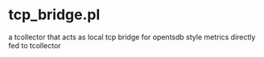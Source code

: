 # tcp_bridge.pl
a tcollector that acts as local tcp bridge for opentsdb style metrics directly fed to tcollector
